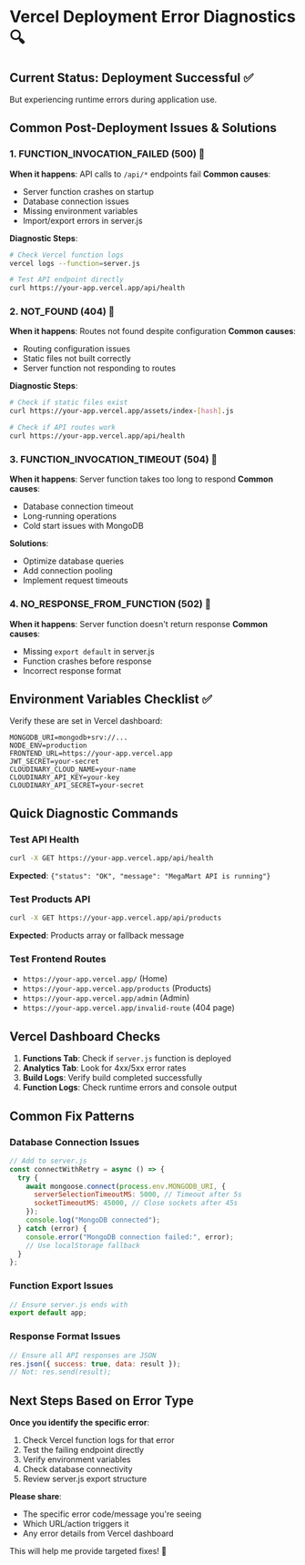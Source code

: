 # Vercel Deployment Error Diagnostics 🔍

## Current Status: Deployment Successful ✅

But experiencing runtime errors during application use.

## Common Post-Deployment Issues & Solutions

### 1. FUNCTION_INVOCATION_FAILED (500) 🔧

**When it happens**: API calls to `/api/*` endpoints fail
**Common causes**:

- Server function crashes on startup
- Database connection issues
- Missing environment variables
- Import/export errors in server.js

**Diagnostic Steps**:

```bash
# Check Vercel function logs
vercel logs --function=server.js

# Test API endpoint directly
curl https://your-app.vercel.app/api/health
```

### 2. NOT_FOUND (404) 🔧

**When it happens**: Routes not found despite configuration
**Common causes**:

- Routing configuration issues
- Static files not built correctly
- Server function not responding to routes

**Diagnostic Steps**:

```bash
# Check if static files exist
curl https://your-app.vercel.app/assets/index-[hash].js

# Check if API routes work
curl https://your-app.vercel.app/api/health
```

### 3. FUNCTION_INVOCATION_TIMEOUT (504) 🔧

**When it happens**: Server function takes too long to respond
**Common causes**:

- Database connection timeout
- Long-running operations
- Cold start issues with MongoDB

**Solutions**:

- Optimize database queries
- Add connection pooling
- Implement request timeouts

### 4. NO_RESPONSE_FROM_FUNCTION (502) 🔧

**When it happens**: Server function doesn't return response
**Common causes**:

- Missing `export default` in server.js
- Function crashes before response
- Incorrect response format

## Environment Variables Checklist ✅

Verify these are set in Vercel dashboard:

```
MONGODB_URI=mongodb+srv://...
NODE_ENV=production
FRONTEND_URL=https://your-app.vercel.app
JWT_SECRET=your-secret
CLOUDINARY_CLOUD_NAME=your-name
CLOUDINARY_API_KEY=your-key
CLOUDINARY_API_SECRET=your-secret
```

## Quick Diagnostic Commands

### Test API Health

```bash
curl -X GET https://your-app.vercel.app/api/health
```

**Expected**: `{"status": "OK", "message": "MegaMart API is running"}`

### Test Products API

```bash
curl -X GET https://your-app.vercel.app/api/products
```

**Expected**: Products array or fallback message

### Test Frontend Routes

- `https://your-app.vercel.app/` (Home)
- `https://your-app.vercel.app/products` (Products)
- `https://your-app.vercel.app/admin` (Admin)
- `https://your-app.vercel.app/invalid-route` (404 page)

## Vercel Dashboard Checks

1. **Functions Tab**: Check if `server.js` function is deployed
2. **Analytics Tab**: Look for 4xx/5xx error rates
3. **Build Logs**: Verify build completed successfully
4. **Function Logs**: Check runtime errors and console output

## Common Fix Patterns

### Database Connection Issues

```javascript
// Add to server.js
const connectWithRetry = async () => {
  try {
    await mongoose.connect(process.env.MONGODB_URI, {
      serverSelectionTimeoutMS: 5000, // Timeout after 5s
      socketTimeoutMS: 45000, // Close sockets after 45s
    });
    console.log("MongoDB connected");
  } catch (error) {
    console.error("MongoDB connection failed:", error);
    // Use localStorage fallback
  }
};
```

### Function Export Issues

```javascript
// Ensure server.js ends with
export default app;
```

### Response Format Issues

```javascript
// Ensure all API responses are JSON
res.json({ success: true, data: result });
// Not: res.send(result);
```

## Next Steps Based on Error Type

**Once you identify the specific error**:

1. Check Vercel function logs for that error
2. Test the failing endpoint directly
3. Verify environment variables
4. Check database connectivity
5. Review server.js export structure

**Please share**:

- The specific error code/message you're seeing
- Which URL/action triggers it
- Any error details from Vercel dashboard

This will help me provide targeted fixes! 🎯
